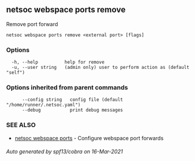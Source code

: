 ## netsoc webspace ports remove

Remove port forward

```
netsoc webspace ports remove <external port> [flags]
```

### Options

```
  -h, --help          help for remove
  -u, --user string   (admin only) user to perform action as (default "self")
```

### Options inherited from parent commands

```
      --config string   config file (default "/home/runner/.netsoc.yaml")
      --debug           print debug messages
```

### SEE ALSO

* [netsoc webspace ports](netsoc_webspace_ports.md)	 - Configure webspace port forwards

###### Auto generated by spf13/cobra on 16-Mar-2021

